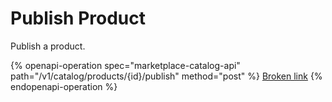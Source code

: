 # Publish Product

Publish a product.

{% openapi-operation spec="marketplace-catalog-api" path="/v1/catalog/products/{id}/publish" method="post" %}
[Broken link](broken-reference)
{% endopenapi-operation %}
